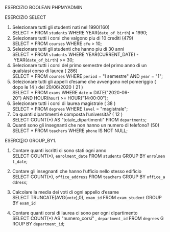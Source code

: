 ESERCIZIO BOOLEAN PHPMYADMIN	


ESERCIZIO SELECT

1. Selezionare tutti gli studenti nati nel 1990(160) SELECT * FROM `students` WHERE YEAR(`date_of_birth`) = 1990; 
2. Selezionare tutti i corsi che valgono piu di 10 crediti (479) SELECT * FROM `courses` WHERE `cfu` > 10; 
3. Selezionare tutti gli studenti che hanno piu di 30 anni  SELECT * FROM `students` WHERE YEAR(CURRENT_DATE) - YEAR(`date_of_birth`) >= 30; 
4. Selezionare tutti i corsi del primo semestre del primo anno di un qualsiasi corso di laurea ( 286) SELECT * FROM `courses` WHERE `period` = "I semestre" AND `year` = "1"; 
5. Selezionare tutti gli appelli d’esame che avvengono nel pomeriggio ( dopo le 14 ) del 20/06/2020 ( 21 ) SELECT * FROM `exams` WHERE `date` = DATE("2020-06-20") AND HOUR(`hour`) >= HOUR("14:00:00"); 
6. Selezionare tutti i corsi di laurea magistrale ( 38 ) SELECT * FROM `degrees` WHERE `level` = "magistrale"; 
7. Da quanti dipartimenti è composta l’università? ( 12 ) SELECT COUNT(*) AS "totale_dipartimenti" FROM `departments`; 
8. Quanti sono gli insegnanti che non hanno un numero di telefono?  (50) SELECT * FROM `teachers` WHERE `phone` IS NOT NULL;

ESERCI∑IO GROUP_BY1. 


1. Contare quanti iscritti ci sono stati ogni anno 
SELECT COUNT(*), `enrolment_date` FROM `students` GROUP BY `enrolment_date`;

2. Contare gli insegnanti che hanno l’ufficio nello stesso edificio
SELECT COUNT(*), `office_address` FROM `teachers` GROUP BY `office_address`;

3. Calcolare la media dei voti di ogni appello d’esame
SELECT TRUNCATE(AVG(`vote`),0), `exam_id` FROM `exam_student` GROUP BY `exam_id`

4. Contare quanti corsi di laurea ci sono per ogni dipartimento
SELECT COUNT(*) AS "numero_corsi" , `department_id` FROM `degrees` GROUP BY `department_id`; 

